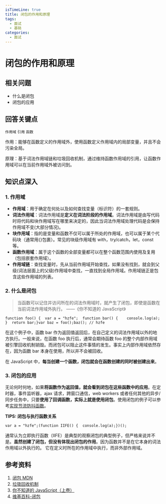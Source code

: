 ```yaml
---
isTimeLine: true
title: 闭包的作用和原理
tags:
  - 面试
  - 基础
categories:
  - 面试
---
```


# 闭包的作用和原理

## 相关问题

- 什么是闭包
- 闭包的应用

## 回答关键点

`作用域` `引用` `函数`

作用：能够在函数定义的作用域外，使用函数定义作用域内的局部变量，并且不会污染全局。

原理：基于词法作用域链和垃圾回收机制，通过维持函数作用域的引用，让函数作用域可以在当前作用域外被访问到。

## 知识点深入

### 1. 作用域

- **作用域**：用于确定在何处以及如何查找变量（标识符）的一套规则。
- **词法作用域**：词法作用域是**定义在词法阶段的作用域**。词法作用域是由写代码时将代码和块作用域写在哪里来决定的，因此当词法作用域处理代码是会保持作用域不变(大部分情况)。
- **块作用域**：指的是变量和函数不仅可以属于所处的作用域，也可以属于某个代码块（通常用{}包裹）。常见的块级作用域有 with，try/catch，let，const 等。
- **函数作用域**：属于这个函数的全部变量都可以在整个函数范围内使用及复用（包括嵌套作用域）。
- **作用域链**：查找变量时，先从当前作用域开始查找，如果没有找到，就会到父级(词法层面上的父级)作用域中查找，一直找到全局作用域。作用域链正是包含这些作用域的列表。

### 2. 什么是闭包

> 当函数可以记住并访问所在的词法作用域时，就产生了闭包，即使是函数在当前词法作用域外执行。 ——《你不知道的 JavaScript》

```
function foo() {  var a = "hzfe";  function bar() {    console.log(a);  }  return bar;}var baz = foo();baz(); // hzfe
```

在这个例子中，函数 bar 作为返回值返回后，在自己定义的词法作用域以外的地方执行。一般来说，在函数 foo 执行后，通常会期待函数 foo 的整个内部作用域被引擎回收机制销毁。而闭包可以阻止这件事情的发生。事实上内部作用域依然存在，因为函数 bar 本身在使用，所以并不会被回收。

在 JavaScript 中，**每当创建一个函数，闭包就会在函数创建的同时被创建出来**。

### 3. 闭包的应用

无论何时何地，如果**将函数作为返回值，就会看到闭包在这些函数中的应用**。在定时器，事件监听器，ajax 请求，跨窗口通信，web workers 或者任何其他的异步/同步任务中，只要**使用了回调函数，实际上就是使用闭包**。使用闭包的例子可以参考[实现节流防抖函数](https://febook.hzfe.org/awesome-interview/book2/coding-throttle-debounce)。

**TIPS: 闭包与执行函数关系**

```
var a = "hzfe";(function IIFE() {  console.log(a);})();
```

通常认为立即执行函数（IIFE）是典型的观察闭包的典型例子，但严格来说并不是。**虽然创建了闭包，但没有体现出闭包的作用**。因为函数并不是在它本身的词法作用域以外执行的。 它在定义时所在的作用域中执行，而非外部作用域。

## 参考资料

1. [闭包 MDN](https://developer.mozilla.org/zh-CN/docs/Web/JavaScript/Closures)
2. [垃圾回收机制](https://febook.hzfe.org/awesome-interview/book2/browser-garbage)
3. [你不知道的 JavaScript（上卷）](https://github.com/getify/You-Dont-Know-JS)
4. [维基百科-闭包](https://zh.wikipedia.org/wiki/%E9%97%AD%E5%8C%85_\(%E8%AE%A1%E7%AE%97%E6%9C%BA%E7%A7%91%E5%AD%A6\))

